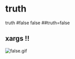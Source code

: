 # truth
truth
#false
false
##truth=false
## xargs !!
![false.gif](https://raw.githubusercontent.com/xpippi/truth/ffc4884c51fd02d5097fd1c5ea161563637684d7/rererember.gif)
